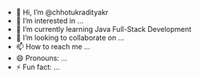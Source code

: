 - 👋 Hi, I’m @chhotukradityakr
- 👀 I’m interested in ...
- 🌱 I’m currently learning Java Full-Stack Development
- 💞️ I’m looking to collaborate on ...
- 📫 How to reach me ...
- 😄 Pronouns: ...
- ⚡ Fun fact: ...

<!---
chhotukradityakr/chhotukradityakr is a ✨ special ✨ repository because its `README.md` (this file) appears on your GitHub profile.
You can click the Preview link to take a look at your changes.
--->
